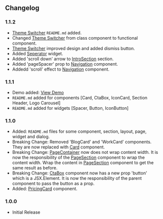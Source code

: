 ## Changelog

### 1.1.2

- [Theme Switcher](./src/widgets/ThemeSwitcher/) `README.md` added.
- Changed [Theme Switcher](./src/widgets/ThemeSwitcher/) from class component to functional component.
- [Theme Switcher](./src/widgets/ThemeSwitcher/) improved design and added dismiss button.
- Added [Seperator](./src/widgets/Seperator/) widget.
- Added 'scroll down' arrow to [IntroSection](./src/sections/IntroSection/) section.
- Added 'pageSpacer' prop to [Navigation](./src/components/Navigation/) component.
- Addedd 'scroll' effect to [Navigation](./src/components/Navigation/) component.

### 1.1.1

- Demo added: [View Demo](https://circle-theme-app-unjsb.ondigitalocean.app/)
- `README.md` added for components [Card, CtaBox, IconCard, Section Header, Logo Carousel]
- `README.md` added for widgets [Spacer, Button, IconButton]

### 1.1.0

- Added: `README.md` files for some component, section, layout, page, widget and dialog.
- Breaking Change: Removed 'BlogCard' and 'WorkCard' components. They are now replaced with [Card](./src/components/Card/) component.
- Breaking Change: [PageContainer](./src/layouts/PageContainer.tsx) now does not wrap content width. It is now the responsibility of the [PageSection](./src/layouts/PageSection.tsx) component to wrap the content width. Wrap the content in [PageSection](./src/layouts/PageSection.tsx) component to get the same result as before.
- Breaking Change: [CtaBox](./src/components/CtaBox/) component now has a new prop 'button' which is a JSX.Element. It is now the responsibility of the parent component to pass the button as a prop.
- Added: [PricingCard](./src/components/PricingCard/) component.

### 1.0.0

- Initial Release
